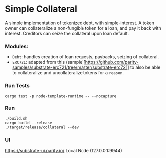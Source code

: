 # Simple Collateral

A simple implementation of tokenized debt, with simple-interest. A token owner can collateralize a non-fungible token for a loan, and pay it back with interest. Creditors can seize the collateral upon loan default.

### Modules: 
* `Debt`: handles creation of loan requests, paybacks, seizing of collateral.
* `ERC721`: adapted from this (sample)[https://github.com/parity-samples/substrate-erc721/tree/master/substrate-erc721] to also be able to collateralize and uncollateralize tokens for a `reason`.

### Run Tests
`cargo test -p node-template-runtime -- --nocapture`

### Run 
```
./build.sh
cargo build --release
./target/release/collateral --dev
```

### UI
https://substrate-ui.parity.io/
Local Node (127.0.0.1:9944)